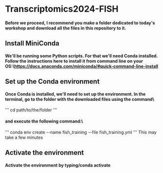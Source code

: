 # Transcriptomics2024-FISH
#### Before we proceed, I recommend you make a folder dedicated to today's workshop and download all the files in this repository to it.
## Install MiniConda
#### We'll be running some Python scripts. For that we'll need Conda installed. Follow the instructions here to install it from command line on your OS:\https://docs.anaconda.com/miniconda/#quick-command-line-install
## Set up the Conda environment
#### Once Conda is installed, we'll need to set up the environment. In the terminal, go to the folder with the downloaded files using the command\
'''
cd path/to/the/folder
'''
#### and execute the following command:\
'''
conda env create --name fish_training --file fish_training.yml
'''
This may take a few minutes
## Activate the environment
#### Activate the environment by typing/conda activate 
